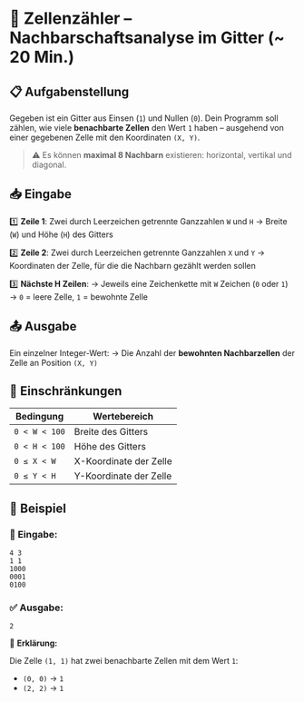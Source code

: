 # 🧮 Zellenzähler – Nachbarschaftsanalyse im Gitter (~ 20 Min.)

## 📋 **Aufgabenstellung**

Gegeben ist ein Gitter aus Einsen (`1`) und Nullen (`0`).
Dein Programm soll zählen, wie viele **benachbarte Zellen** den Wert `1` haben – ausgehend von einer gegebenen Zelle mit den Koordinaten `(X, Y)`.

> ⚠️ Es können **maximal 8 Nachbarn** existieren: horizontal, vertikal und diagonal.

## 📥 **Eingabe**

1️⃣ **Zeile 1**: Zwei durch Leerzeichen getrennte Ganzzahlen `W` und `H`
→ Breite (`W`) und Höhe (`H`) des Gitters

2️⃣ **Zeile 2**: Zwei durch Leerzeichen getrennte Ganzzahlen `X` und `Y`
→ Koordinaten der Zelle, für die die Nachbarn gezählt werden sollen

3️⃣ **Nächste H Zeilen**:
→ Jeweils eine Zeichenkette mit `W` Zeichen (`0` oder `1`)
→ `0` = leere Zelle, `1` = bewohnte Zelle

## 📤 **Ausgabe**

Ein einzelner Integer-Wert:
→ Die Anzahl der **bewohnten Nachbarzellen** der Zelle an Position `(X, Y)`

## 📏 **Einschränkungen**

| Bedingung     | Wertebereich           |
| ------------- | ---------------------- |
| `0 < W < 100` | Breite des Gitters     |
| `0 < H < 100` | Höhe des Gitters       |
| `0 ≤ X < W`   | X-Koordinate der Zelle |
| `0 ≤ Y < H`   | Y-Koordinate der Zelle |

## 📌 **Beispiel**

### 🧾 Eingabe:

```
4 3
1 1
1000
0001
0100
```

### ✅ Ausgabe:

```
2
```

🧠 **Erklärung:**

Die Zelle `(1, 1)` hat zwei benachbarte Zellen mit dem Wert `1`:

* `(0, 0)` → `1`
* `(2, 2)` → `1`
